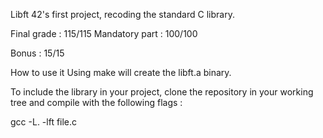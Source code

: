 Libft
42's first project, recoding the standard C library.

Final grade : 115/115
Mandatory part : 100/100

Bonus : 15/15

How to use it
Using make will create the libft.a binary.

To include the library in your project, clone the repository in your working tree and compile with the following flags :

gcc -L. -lft file.c
